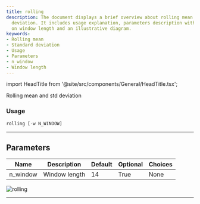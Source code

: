 ```yaml
---
title: rolling
description: The document displays a brief overview about rolling mean and standard
  deviation. It includes usage explanation, parameters description with special emphasis
  on window length and an illustrative diagram.
keywords:
- Rolling mean
- Standard deviation
- Usage
- Parameters
- n_window
- Window length
---
```


import HeadTitle from '@site/src/components/General/HeadTitle.tsx';

<HeadTitle title="stocks/qa/rolling - Reference | OpenBB Terminal Docs" />

Rolling mean and std deviation

### Usage

```python
rolling [-w N_WINDOW]
```

---

## Parameters

| Name | Description | Default | Optional | Choices |
| ---- | ----------- | ------- | -------- | ------- |
| n_window | Window length | 14 | True | None |

![rolling](https://user-images.githubusercontent.com/46355364/154308175-bb244d55-a6e0-4d6e-80f4-b3937dcd8ed4.png)

---

